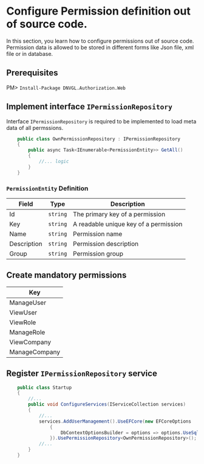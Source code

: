 # Configure Permission definition out of source code.
In this section, you learn how to configure permissions out of source code. Permission data is allowed to be stored in different forms like Json file, xml file or in database.

## Prerequisites
PM> `Install-Package DNVGL.Authorization.Web`

## Implement interface `IPermissionRepository` 
Interface `IPermissionRepository` is required to be implemented to load meta data of all permssions.
```cs
    public class OwnPermissionRepository : IPermissionRepository
    {
        public async Task<IEnumerable<PermissionEntity>> GetAll()
        {
            //... logic
        }
    }
```

### `PermissionEntity` Definition
| Field | Type | Description |
|--|--|--|
| Id | `string` | The primary key of a permission |
| Key | `string` | A readable unique key of a permission |
| Name | `string` | Permission name |
| Description | `string` | Permission description |
| Group | `string` | Permission group |

## Create mandatory permissions
| Key |
|--|
|ManageUser|
|ViewUser|
|ViewRole|
|ManageRole|
|ViewCompany|
|ManageCompany|

## Register `IPermissionRepository` service
```cs
    public class Startup
    {
        //...
        public void ConfigureServices(IServiceCollection services)
        {
            //...
            services.AddUserManagement().UseEFCore(new EFCoreOptions
                {
                    DbContextOptionsBuilder = options => options.UseSqlServer(@"Data Source=.\SQLEXPRESS;Initial Catalog=UserManagement;Trusted_Connection=Yes;")
                }).UsePermissionRepository<OwnPermissionRepository>();
            //...
        }
    }
```